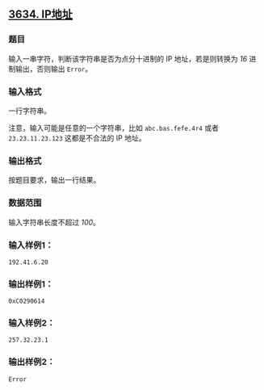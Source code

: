 ## [3634. IP地址](https://www.acwing.com/problem/content/3637/)

### 题目

输入一串字符，判断该字符串是否为点分十进制的 IP 地址，若是则转换为 *16* 进制输出，否则输出 `Error`。

### 输入格式

一行字符串。

注意，输入可能是任意的一个字符串，比如 `abc.bas.fefe.4r4` 或者 `23.23.11.23.123` 这都是不合法的 IP 地址。

### 输出格式

按题目要求，输出一行结果。

### 数据范围

输入字符串长度不超过 *100*。

### 输入样例1：

```
192.41.6.20
```

### 输出样例1：

```
0xC0290614
```

### 输入样例2：

```
257.32.23.1
```

### 输出样例2：

```
Error
```
